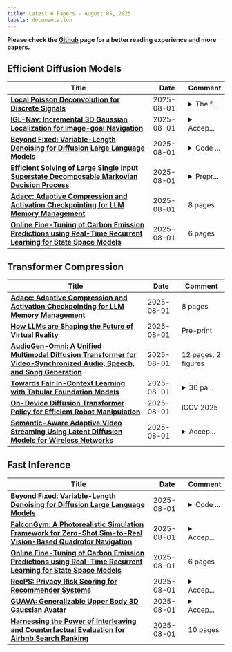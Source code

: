 ```yaml
---
title: Latest 6 Papers - August 05, 2025
labels: documentation
---
```

**Please check the [Github](https://github.com/zezhishao/MTS_Daily_ArXiv) page for a better reading experience and more papers.**

## Efficient Diffusion Models
| **Title** | **Date** | **Comment** |
| --- | --- | --- |
| **[Local Poisson Deconvolution for Discrete Signals](http://arxiv.org/abs/2508.00824v1)** | 2025-08-01 | <details><summary>The f...</summary><p>The first two authors contributed equally</p></details> |
| **[IGL-Nav: Incremental 3D Gaussian Localization for Image-goal Navigation](http://arxiv.org/abs/2508.00823v1)** | 2025-08-01 | <details><summary>Accep...</summary><p>Accepted to ICCV 2025. Project page: https://gwxuan.github.io/IGL-Nav/</p></details> |
| **[Beyond Fixed: Variable-Length Denoising for Diffusion Large Language Models](http://arxiv.org/abs/2508.00819v1)** | 2025-08-01 | <details><summary>Code ...</summary><p>Code is available at https://github.com/Li-Jinsong/DAEDAL</p></details> |
| **[Efficient Solving of Large Single Input Superstate Decomposable Markovian Decision Process](http://arxiv.org/abs/2508.00816v1)** | 2025-08-01 | <details><summary>Prepr...</summary><p>Preprint article submitted to ValueTools2025</p></details> |
| **[Adacc: Adaptive Compression and Activation Checkpointing for LLM Memory Management](http://arxiv.org/abs/2508.00806v1)** | 2025-08-01 | 8 pages |
| **[Online Fine-Tuning of Carbon Emission Predictions using Real-Time Recurrent Learning for State Space Models](http://arxiv.org/abs/2508.00804v1)** | 2025-08-01 | 6 pages |

## Transformer Compression
| **Title** | **Date** | **Comment** |
| --- | --- | --- |
| **[Adacc: Adaptive Compression and Activation Checkpointing for LLM Memory Management](http://arxiv.org/abs/2508.00806v1)** | 2025-08-01 | 8 pages |
| **[How LLMs are Shaping the Future of Virtual Reality](http://arxiv.org/abs/2508.00737v1)** | 2025-08-01 | Pre-print |
| **[AudioGen-Omni: A Unified Multimodal Diffusion Transformer for Video-Synchronized Audio, Speech, and Song Generation](http://arxiv.org/abs/2508.00733v1)** | 2025-08-01 | 12 pages, 2 figures |
| **[Towards Fair In-Context Learning with Tabular Foundation Models](http://arxiv.org/abs/2505.09503v3)** | 2025-08-01 | <details><summary>30 pa...</summary><p>30 pages, 12 figures, 5 tables</p></details> |
| **[On-Device Diffusion Transformer Policy for Efficient Robot Manipulation](http://arxiv.org/abs/2508.00697v1)** | 2025-08-01 | ICCV 2025 |
| **[Semantic-Aware Adaptive Video Streaming Using Latent Diffusion Models for Wireless Networks](http://arxiv.org/abs/2502.05695v3)** | 2025-08-01 | <details><summary>Accep...</summary><p>Accepted in IEEE Wireless Communications</p></details> |

## Fast Inference
| **Title** | **Date** | **Comment** |
| --- | --- | --- |
| **[Beyond Fixed: Variable-Length Denoising for Diffusion Large Language Models](http://arxiv.org/abs/2508.00819v1)** | 2025-08-01 | <details><summary>Code ...</summary><p>Code is available at https://github.com/Li-Jinsong/DAEDAL</p></details> |
| **[FalconGym: A Photorealistic Simulation Framework for Zero-Shot Sim-to-Real Vision-Based Quadrotor Navigation](http://arxiv.org/abs/2503.02198v2)** | 2025-08-01 | <details><summary>Accep...</summary><p>Accepted in IROS 2025</p></details> |
| **[Online Fine-Tuning of Carbon Emission Predictions using Real-Time Recurrent Learning for State Space Models](http://arxiv.org/abs/2508.00804v1)** | 2025-08-01 | 6 pages |
| **[RecPS: Privacy Risk Scoring for Recommender Systems](http://arxiv.org/abs/2507.18365v3)** | 2025-08-01 | <details><summary>Accep...</summary><p>Accepted by ACM RecSys 2025; to appear</p></details> |
| **[GUAVA: Generalizable Upper Body 3D Gaussian Avatar](http://arxiv.org/abs/2505.03351v2)** | 2025-08-01 | <details><summary>Accep...</summary><p>Accepted to ICCV 2025, Project page: https://eastbeanzhang.github.io/GUAVA/</p></details> |
| **[Harnessing the Power of Interleaving and Counterfactual Evaluation for Airbnb Search Ranking](http://arxiv.org/abs/2508.00751v1)** | 2025-08-01 | 10 pages |

